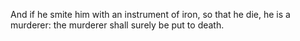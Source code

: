 And if he smite him with an instrument of iron, so that he die, he is a murderer: the murderer shall surely be put to death.
